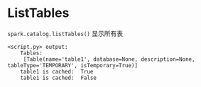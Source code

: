 # ListTables

`spark.catalog.listTables()`
显示所有表

```
<script.py> output:
    Tables:
     [Table(name='table1', database=None, description=None, tableType='TEMPORARY', isTemporary=True)]
    table1 is cached:  True
    table1 is cached:  False
```